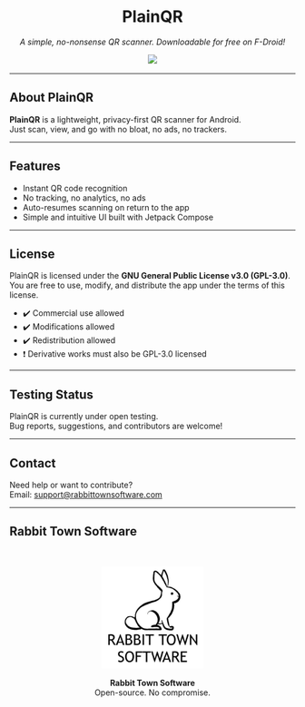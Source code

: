 <!-- Banner Image at the top, full width -->

<h1 align="center">PlainQR</h1>
<p align="center"><em>A simple, no-nonsense QR scanner. Downloadable for free on F-Droid!</em></p>

<p align="center">
  <img src="https://img.shields.io/badge/License-GPLv3-blue.svg">
</p>

---

## About PlainQR

**PlainQR** is a lightweight, privacy-first QR scanner for Android.  
Just scan, view, and go with no bloat, no ads, no trackers.

---

## Features

- Instant QR code recognition
- No tracking, no analytics, no ads
- Auto-resumes scanning on return to the app
- Simple and intuitive UI built with Jetpack Compose

---

## License

PlainQR is licensed under the **GNU General Public License v3.0 (GPL-3.0)**.  
You are free to use, modify, and distribute the app under the terms of this license.

- ✔️ Commercial use allowed  
- ✔️ Modifications allowed  
- ✔️ Redistribution allowed  
- ❗ Derivative works must also be GPL-3.0 licensed

---

## Testing Status

PlainQR is currently under open testing.  
Bug reports, suggestions, and contributors are welcome!

---

## Contact

Need help or want to contribute?  
Email: [support@rabbittownsoftware.com](mailto:support@rabbittownsoftware.com)

---

## Rabbit Town Software

<br/>

<p align="center">
  <img src="https://github.com/Rabbit-Town-Software/misa-engine/blob/eb3aa63bad02385d2af4b7b130d1bde70e2a2715/assets/rabbittownlogo.jpg?raw=true" alt="Rabbit Town Software Logo" width="180"/>
</p>

<p align="center">
  <strong>Rabbit Town Software</strong><br/>
  Open-source. No compromise.
</p>
